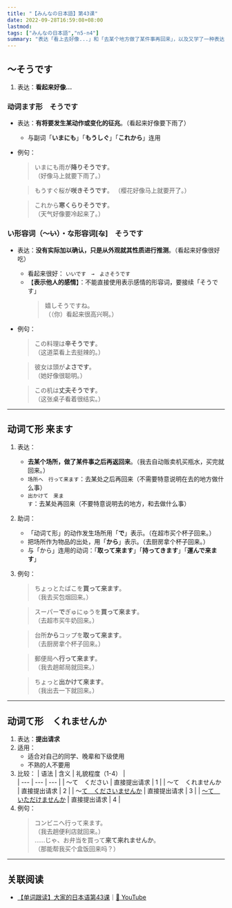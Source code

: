 ```yaml
---
title: "【みんなの日本語】第43课"
date: 2022-09-28T16:59:08+08:00
lastmod: 
tags: ["みんなの日本語","n5-n4"]
summary: "表达「看上去好像...」和「去某个地方做了某件事再回来」，以及又学了一种表达「请求」的语法。"
---
```


## 〜そうです
1. 表达：**看起来好像...**

### 动词ます形　そうです
- 表达：**有将要发生某动作或变化的征兆**。（看起来好像要下雨了）
    - 与副词「**いまにも**」「**もうしぐ**」「**これから**」连用
- 例句：
    > いまにも雨が**降りそうです**。  
     （好像马上就要下雨了。）

    > もうすぐ桜が**咲きそうです**。 
     （樱花好像马上就要开了。）

    > これから**寒くらりそうです**。  
     （天气好像要冷起来了。）

### い形容词（〜~~い~~）・な形容词[~~な~~]　そうです
- 表达：**没有实际加以确认，只是从外观就其性质进行推测**。（看起来好像很好吃）
    - 看起来很好： `いいです　→　よさそうです`
    - 【**表示他人的感情**】：不能直接使用表示感情的形容词，要接续「そうです」
        > 嬉しそうですね。  
         （（你）看起来很高兴啊。）
- 例句：
    > この料理は**辛そうです**。  
     （这道菜看上去挺辣的。）

    > 彼女は頭が**よさです**。  
     （她好像很聪明。）

    > この机は**丈夫そうです**。  
     （这张桌子看着很结实。）

---
## 动词て形 来ます
1. 表达：
    - **去某个场所，做了某件事之后再返回来**。（我去自动贩卖机买瓶水，买完就回来。）
    - `场所へ　行って来ます`：去某处之后再回来（不需要特意说明在去的地方做什么事）
    - `出かけて　来ます`：去某处再回来（不要特意说明去的地方，和去做什么事）
2. 助词：
    - 「动词て形」的动作发生场所用「**で**」表示。（在超市买个杯子回来。）
    - 把场所作为物品的出处，用「**から**」表示。（去厨房拿个杯子回来。）
    - 与「から」连用的动词：「**取って来ます**」「**持ってきます**」「**運んで来ます**」
3. 例句：
    > ちょっとたばこを**買って来ます**。  
     （我去买包烟回来。）

    > スーパー**で**ぎゅにゅうを**買って来ます**。  
     （去超市买牛奶回来。）

    > 台所**から**コップを**取って来ます**。  
     （去厨房拿个杯子回来。）

    > 郵便局へ**行って来ます**。  
     （我去趟邮局就回来。）

    > ちょっと**出かけて来ます**。  
     （我出去一下就回来。）

---
## 动词て形　くれませんか
1. 表达：**提出请求**
2. 适用：
    - 适合对自己的同学、晚辈和下级使用
    - 不熟的人不要用
3. 比较：
    | 语法 | 含义 | 礼貌程度（1-4） |  
    | --- | --- | --- |
    | 〜て　ください | 直接提出请求 | 1 |
    | 〜て　くれませんか | 直接提出请求 | 2 |
    | 〜[て　くださいませんか](/jp/41/#动词て形くださいませんか) | 直接提出请求 | 3 |
    | [〜て　いただけませんか](/jp/26/#动词て形いただけませんか) | 直接提出请求 | 4 |
4. 例句：
    > コンビニへ行って来ます。  
     （我去趟便利店就回来。）  
      ......じゃ、お弁当を買って**来て来れませんか**。  
     （那能帮我买个盒饭回来吗？）

---
## 关联阅读
- [【单词跟读】大家的日本语第43课](https://www.bilibili.com/video/BV1G34y1e7RA?p=43)｜[🔗 YouTube](https://youtu.be/2GPv_aZmhzU)